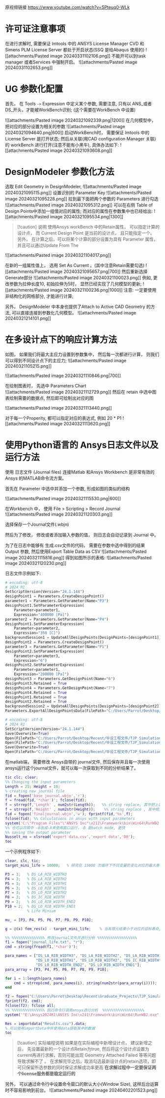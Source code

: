 原视频链接 https://www.youtube.com/watch?v=SPteuq0-WLk 

# 许可证注意事项
在进行求解时,  需要保证 lmtools 中的 ANSYS License Manager CVD 和 Simens PLM License Server 都处于开启状态(SSQ 是给Abaqus 使用的)
![[attachments/Pasted image 20240331102106.png]]
不能开可以到task manager 或者Services 中强制开启。 
![[attachments/Pasted image 20240331102653.png]]

# UG 参数化配置
首先， 在 Tools `->` Expression 中定义某个参数,  需要注意, 只有以 ANS_或者 DS_开头，才能被WorkBench识别; (这个需要在WorkBench 中设置)

![[attachments/Pasted image 20240321092339.png|1200]]
在几何模型中， 把对应的部分设置为相关的参数 
![[attachments/Pasted image 20240321094640.png|600]]
启动WorkBench时， 需要保证 lmtools 中的 License Server 是打开状态; 
然后从关联(用CAD configuration Manager 关联)的 workBench 进行打开(注意不能有小黑牛), 具体办法如下: 
![[attachments/Pasted image 20240321093608.png]]
# DesignModeler 参数化方法 
选取 Edit Geometry in DesignModeler, 
![[attachments/Pasted image 20240321095115.png]]
设置识别的 Parameter Key 
![[attachments/Pasted image 20240321095228.png]]
拉到最下面把两个参数的 Parameters 进行勾选
![[attachments/Pasted image 20240321095312.png]]
可以在右侧 Table of  Design Points中添加一组值对应的属性; 而对应的属性在参数集中也已经给出: 
![[attachments/Pasted image 20240321095534.png|1300]]

> [!caution] 说明
> 使用Ansys workBench 中的Retain属性， 可以指定计算的设计点， 而 Current Design Point 是当前的设计点， 且只能指定一个。
> 另外， 在计算之后，可以将某个计算的部分设置为具有 Parameter 属性， 并且可以通过Update From The 

![[attachments/Pasted image 20240321104017.png]]

在新的一组属性值上， 选用 Set As Current 。(其中注意Retain需要勾选)
![[attachments/Pasted image 20240321095657.png|700]]
然后重新选择Generate部分 
![[attachments/Pasted image 20240321100023.png]]
例如, 更改参数为拉伸长度10, 初始拉伸为5时， 显然已经实现了几何模型的更新;
![[attachments/Pasted image 20240321100236.png|1000]]
注意: 一定要使用非结构化的网格部分, 才能进行计算; 

另外， DesignModeler 中本身也提供了Attach to Active CAD Geometry 的方法, 可以直接连接到参数化几何模型。 
![[attachments/Pasted image 20240321214101.png]]

# 在多设计点下的响应计算方法

如图， 如果我们将最大主应力设置到参数集中， 然后每一次都进行计算， 则我们可以得到不同设计点下的主应力;
![[attachments/Pasted image 20240321105215.png]]


![[attachments/Pasted image 20240321110846.png|700]]

在绘制图表时， 先选中 Parameters Chart  
![[attachments/Pasted image 20240321112729.png]]
然后在 retain 中选中图表绘制需要的数据点, 然后即可绘制出对应的图

![[attachments/Pasted image 20240321113440.png]]

对于每一个Properity, 都可以指定对应的表达式, 例如 20 * P1 
![[attachments/Pasted image 20240321113620.png]]

# 使用Python语言的 Ansys日志文件以及运行方法
使用 日志文件 (Journal files) 连接Matlab 和Ansys Workbench 是非常有效的Ansys 的MATLAB命令流方案。

首先在 Parameter 中选中并添加一个参数, 形成如图的类似的结构

![[attachments/Pasted image 20240321115530.png|600]]

在Workbench 中， 使用  File > Scripting > Record Journal  
![[attachments/Pasted image 20240321120303.png]]

选择保存一个Journal文件(.wbjn)

然后为了修改，  修改或者添加输入参数的值， 则日志会自动记录到 Journal 中。

为了在日志中能够有 生成.csv文件的代码， 需要在参数中选中得到的结果 Output 参数, 然后使用Export Table Data as CSV 
![[attachments/Pasted image 20240321115816.png]]
得到如图所示的表格: 
![[attachments/Pasted image 20240321120230.png]]

日志文件示例如下: 
```python
# encoding: utf-8
# 2024 R1
SetScriptVersion(Version="24.1.144")
designPoint1 = Parameters.CreateDesignPoint()
parameter1 = Parameters.GetParameter(Name="P3")
designPoint1.SetParameterExpression(
    Parameter=parameter1,
    Expression="400000 [Pa]")
parameter2 = Parameters.GetParameter(Name="P4")
designPoint1.SetParameterExpression(
    Parameter=parameter2,
    Expression="350 [C]")
backgroundSession1 = UpdateAllDesignPoints(DesignPoints=[designPoint1])
designPoint2 = Parameters.CreateDesignPoint()
parameter3 = Parameters.GetParameter(Name="P1")
designPoint2.SetParameterExpression(
    Parameter=parameter3,
    Expression="6")
designPoint2.SetParameterExpression(
    Parameter=parameter1,
    Expression="200000 [Pa]")
designPoint3 = Parameters.GetDesignPoint(Name="6")
designPoint3.Retained = True
designPoint4 = Parameters.GetDesignPoint(Name="7")
designPoint4.Retained = True
designPoint1.Retained = True
designPoint2.Retained = True
backgroundSession2 = UpdateAllDesignPoints(DesignPoints=[designPoint2])
Parameters.ExportAllDesignPointsData(FilePath="C:/Users/Parrot/Desktop/Recent/毕设工程文件/TJP_Simulation/.TJP_parametric_test1_files.backup/DataTest1/testData.csv")

# encoding: utf-8
# 2024 R1
SetScriptVersion(Version="24.1.144")
Save(Overwrite=True)
Open(FilePath="C:/Users/Parrot/Desktop/Recent/毕设工程文件/TJP_Simulation/TJP_simulation.wbpj")
Open(FilePath="C:/Users/Parrot/Desktop/Recent/毕设工程文件/TJP_Simulation/TJP_simulation.wbpj")
Save(Overwrite=True)
Open(FilePath="C:/Users/Parrot/Desktop/Recent/毕设工程文件/TJP_Simulation/TJP_material_optimization.wbpj")

```
在matlab端， 需要修改 Ansys自带的 journal文件, 然后保存并且每一次使用ansys运行这个journal文件，就可以每一次获取到不同的分析结果了。
```matlab
tic clc; clear; 
%% Changing the input parameters 
Length = 25; Height = 10; 
% creating new journal file 
fid = fopen('base journal.wbjn','r'); 
f = fread(fid,'*char')'; fclose(fid);
f = strrep(f,'Length' , num2str(Length));   %% string replace, 其中把上面代码中要改变量的换成 Length命名即可
f = strrep(f,'Height' , num2str(Height));    %% string replace , 其中把上面代码中要改的换成 Height命名即可
fid = fopen('finaljournal.wbjn','w'); fprintf(fid,'%s',f);
fclose(fid); %% Calculations in ansys with input parameters 
system('C:\"Program Files"\"ANSYS Inc"\v212\Framework\bin\Win64\RunWB2.exe -B -R finaljournal.wbjn'); 
%% 也可以将其中 -B改成-X来使用窗口运行，-B 是batch mode, 更快
%% saving the output parameter 
Nusselt_no = xlsread('export data.csv','export data','D8'); 
toc
```




一个示例程序如下: 

```MATLAB
clear, clc, tic;
target_mini_life = 10000;   % 研究在 15000 次循环下不同变量的变化对应的最大寿命灵敏度

P3 = 3;   % DS_LA_RIB_WIDTH3
P4 = 3;   % DS_LA_RIB_WIDTH2
P5 = 3;   % DS_LA_RIB_WIDTH1
P6 = 3;   % DS_LO_RIB_WIDTH1
P7 = 3;   % DS_LO_RIB_WIDTH2
P8 = 3;   % DS_IC_RIB_WIDTH
P9 = 2;   % DS_LO_RIB_WIDTH_END2
P10 = 2;  % DS_LO_RIB_WIDTH_END1
          % Life Minium 

mu_ = [P3, P4, P5, P6, P7, P8, P9, P10];

g = @(x) fem_res(x) - target_mini_life;    % 当有限元结果小于对应的目标寿命, g < 0, 认为失效

%% %%%%%%%%%%%%%%% 修改journal文件并进行分析 %%%%%%%%%%%%%%%%%% 
f1 = fopen("journal_life.txt", "r");
cmd = string(fread(f1,'*char')');

para_names = ["DS_LA_RIB_WIDTH3", "DS_LA_RIB_WIDTH2", "DS_LA_RIB_WIDTH1",...
              "DS_LO_RIB_WIDTH1", "DS_LO_RIB_WIDTH2", "DS_IC_RIB_WIDTH",...
              "DS_LO_RIB_WIDTH_END2", "DS_LO_RIB_WIDTH_END1"];
para_array = [P3, P4, P5, P6, P7, P8, P9, P10];

for i = 1:length(para_names)
    cmd = strrep(cmd, para_names(i), string(num2str(para_array(i))));
end

f2 = fopen("C:\Users\Parrot\Desktop\Recent\Graduate_Projects\TJP_Simulation\TJP_sensitivity_analysis_files\journals\exec.wbjn","w");
fprintf(f2, cmd);
fclose(f2); fclose all;
%% %%%%%%%%%%%%%%% 执行命令行调用ansys进行分析  %%%%%%%%%%%%%%%%%%%
system('"E:\Ansys2024R1\ANSYS Inc\v241\Framework\bin\Win64\RunWB2.exe" -B -R "C:\Users\Parrot\Desktop\Recent\Graduate_Projects\TJP_Simulation\TJP_sensitivity_analysis_files\journals\exec.wbjn"');

Res = importdata("Results.csv").data;
% 可以使用importData中并使用data提取其中的数据 
toc
```



> [!caution] 实际编程说明
> 如果是在实际编程中新增设计点， 建议新增之后， 先设置最新的一个设计点Retain为true, 然后将这个设计点设置为current再进行求解，否则可能出现 Geometry Attached Failed 等等问题导致求解不了 。
> 在求解完毕之后，取消勾选最新设计点的retain选项，即可只保留所选参数的同时保证求解成功率更高
> **在求解过程中一定要保证两个license服务都是稳定运行的**

另外， 可以通过命令行中设置命令窗口的默认大小(Window Size), 这样后台运算时不容易影响到前台。 
![[attachments/Pasted image 20240402201523.png]]
 